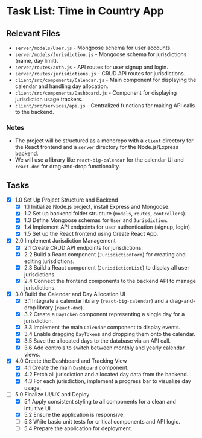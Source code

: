 # Task List: Time in Country App

## Relevant Files

- `server/models/User.js` - Mongoose schema for user accounts.
- `server/models/Jurisdiction.js` - Mongoose schema for jurisdictions (name, day limit).
- `server/routes/auth.js` - API routes for user signup and login.
- `server/routes/jurisdictions.js` - CRUD API routes for jurisdictions.
- `client/src/components/Calendar.js` - Main component for displaying the calendar and handling day allocation.
- `client/src/components/Dashboard.js` - Component for displaying jurisdiction usage trackers.
- `client/src/services/api.js` - Centralized functions for making API calls to the backend.

### Notes

- The project will be structured as a monorepo with a `client` directory for the React frontend and a `server` directory for the Node.js/Express backend.
- We will use a library like `react-big-calendar` for the calendar UI and `react-dnd` for drag-and-drop functionality.

## Tasks

- [x] 1.0 Set Up Project Structure and Backend
  - [x] 1.1 Initialize Node.js project, install Express and Mongoose.
  - [x] 1.2 Set up backend folder structure (`models`, `routes`, `controllers`).
  - [x] 1.3 Define Mongoose schemas for `User` and `Jurisdiction`.
  - [x] 1.4 Implement API endpoints for user authentication (signup, login).
  - [x] 1.5 Set up the React frontend using Create React App.

- [x] 2.0 Implement Jurisdiction Management
  - [x] 2.1 Create CRUD API endpoints for jurisdictions.
  - [x] 2.2 Build a React component (`JurisdictionForm`) for creating and editing jurisdictions.
  - [x] 2.3 Build a React component (`JurisdictionList`) to display all user jurisdictions.
  - [x] 2.4 Connect the frontend components to the backend API to manage jurisdictions.

- [x] 3.0 Build the Calendar and Day Allocation UI
  - [x] 3.1 Integrate a calendar library (`react-big-calendar`) and a drag-and-drop library (`react-dnd`).
  - [x] 3.2 Create a `DayToken` component representing a single day for a jurisdiction.
  - [x] 3.3 Implement the main `Calendar` component to display events.
  - [x] 3.4 Enable dragging `DayToken`s and dropping them onto the calendar.
  - [x] 3.5 Save the allocated days to the database via an API call.
  - [x] 3.6 Add controls to switch between monthly and yearly calendar views.

- [x] 4.0 Create the Dashboard and Tracking View
  - [x] 4.1 Create the main `Dashboard` component.
  - [x] 4.2 Fetch all jurisdiction and allocated day data from the backend.
  - [x] 4.3 For each jurisdiction, implement a progress bar to visualize day usage.

- [ ] 5.0 Finalize UI/UX and Deploy
  - [x] 5.1 Apply consistent styling to all components for a clean and intuitive UI.
  - [x] 5.2 Ensure the application is responsive.
  - [ ] 5.3 Write basic unit tests for critical components and API logic.
  - [ ] 5.4 Prepare the application for deployment.
